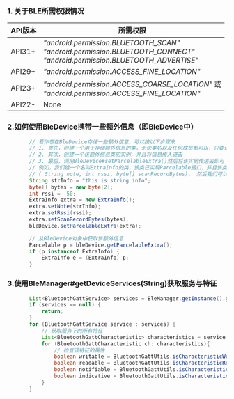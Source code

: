 ### 1. 关于BLE所需权限情况
|API版本|所需权限|
|------|-----------|
|API31+|*"android.permission.BLUETOOTH_SCAN"*<br>*"android.permission.BLUETOOTH_CONNECT"*<br>*"android.permission.BLUETOOTH_ADVERTISE"*|
|API29+|*"android.permission.ACCESS_FINE_LOCATION"*|
|API23+|*"android.permission.ACCESS_COARSE_LOCATION"* 或 <br>*"android.permission.ACCESS_FINE_LOCATION"*|
|API22-| None|

### 2.如何使用BleDevice携带一些额外信息（即BleDevice中）
```java
       // 若你想在BleDevice存储一些额外信息，可以按以下步骤来
       // 1. 首先，创建一个用于存储额外信息的类，无论类名以及任何成员都可以，只要该类实现了Parcelable接口
       // 2. 其次，创建一个该额外信息类的实例，并且将信息传入进去
       // 3. 最后，调用BleDevice#setParcelableExtra()然后将该实例传进去即可
       // 例如，我们建一个名叫ExtraInfo的类，该类已实现Parcelable接口，并且该类包含三个成员
       // ( String note, int rssi, byte[] scanRecordBytes)， 然后我们可以按以下代码处理即可
       String strInfo = "this is string info";
       byte[] bytes = new byte[2];
       int rssi = -50;
       ExtraInfo extra = new ExtraInfo();
       extra.setNote(strInfo);
       extra.setRssi(rssi);
       extra.setScanRecordBytes(bytes);
       bleDevice.setParcelableExtra(extra);

       // 从BleDevice对象中获取该额外信息
       Parcelable p = bleDevice.getParcelableExtra();
       if (p instanceof ExtraInfo) {
           ExtraInfo e = (ExtraInfo) p;
       }
```
### 3.使用BleManager#getDeviceServices(String)获取服务与特征
```java
       List<BluetoothGattService> services = BleManager.getInstance().getDeviceServices(device.getAddress());
       if (services == null) {
           return;
       }
       for (BluetoothGattService service : services) {
           // 获取服务下的所有特征
           List<BluetoothGattCharacteristic> characteristics = service.getCharacteristics();
           for (BluetoothGattCharacteristic ch: characteristics){
               // 检查该特征的属性
               boolean writable = BluetoothGattUtils.isCharacteristicWritable(ch);
               boolean readable = BluetoothGattUtils.isCharacteristicReadable(ch);
               boolean notifiable = BluetoothGattUtils.isCharacteristicNotifiable(ch);
               boolean indicative = BluetoothGattUtils.isCharacteristicIndicative(ch);
           }
       }
```